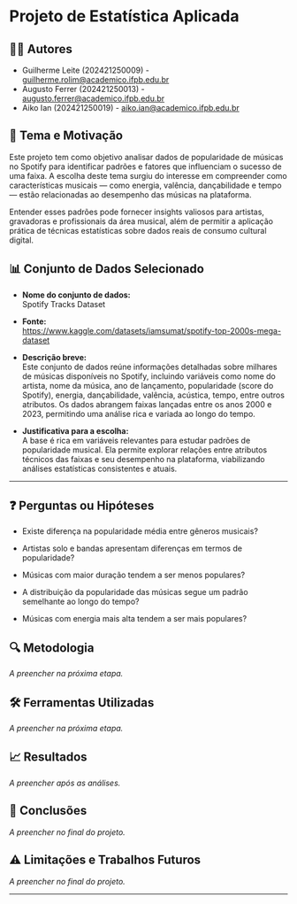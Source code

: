 # Projeto de Estatística Aplicada

## 🧑‍💻 Autores  
- Guilherme Leite (202421250009) - guilherme.rolim@academico.ifpb.edu.br  
- Augusto Ferrer (202421250013) - augusto.ferrer@academico.ifpb.edu.br
- Aiko Ian (202421250019) - aiko.ian@academico.ifpb.edu.br  

## 🎯 Tema e Motivação  
Este projeto tem como objetivo analisar dados de popularidade de músicas no Spotify para identificar padrões e fatores que influenciam o sucesso de uma faixa. A escolha deste tema surgiu do interesse em compreender como características musicais — como energia, valência, dançabilidade e tempo — estão relacionadas ao desempenho das músicas na plataforma.

Entender esses padrões pode fornecer insights valiosos para artistas, gravadoras e profissionais da área musical, além de permitir a aplicação prática de técnicas estatísticas sobre dados reais de consumo cultural digital.

## 📊 Conjunto de Dados Selecionado  
- **Nome do conjunto de dados:**  
  Spotify Tracks Dataset

- **Fonte:**  
  https://www.kaggle.com/datasets/iamsumat/spotify-top-2000s-mega-dataset

- **Descrição breve:**  
  Este conjunto de dados reúne informações detalhadas sobre milhares de músicas disponíveis no Spotify, incluindo variáveis como nome do artista, nome da música, ano de lançamento, popularidade (score do Spotify), energia, dançabilidade, valência, acústica, tempo, entre outros atributos. Os dados abrangem faixas lançadas entre os anos 2000 e 2023, permitindo uma análise rica e variada ao longo do tempo.  

- **Justificativa para a escolha:**  
  A base é rica em variáveis relevantes para estudar padrões de popularidade musical. Ela permite explorar relações entre atributos técnicos das faixas e seu desempenho na plataforma, viabilizando análises estatísticas consistentes e atuais.

---

## ❓ Perguntas ou Hipóteses    
- Existe diferença na popularidade média entre gêneros musicais?

- Artistas solo e bandas apresentam diferenças em termos de popularidade?

- Músicas com maior duração tendem a ser menos populares?

- A distribuição da popularidade das músicas segue um padrão semelhante ao longo do tempo?

- Músicas com energia mais alta tendem a ser mais populares?

## 🔍 Metodologia  
*A preencher na próxima etapa.*  

## 🛠️ Ferramentas Utilizadas  
*A preencher na próxima etapa.*  

## 📈 Resultados  
*A preencher após as análises.*  

## 📌 Conclusões  
*A preencher no final do projeto.*  

## ⚠️ Limitações e Trabalhos Futuros  
*A preencher no final do projeto.*  

---

